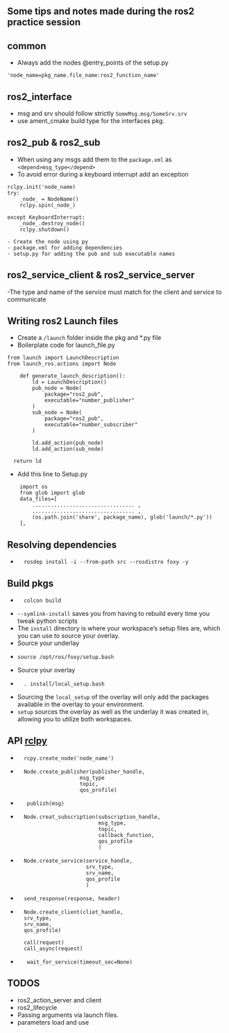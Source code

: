 ## Some tips and notes made during the ros2 practice session
## common
- Always add the nodes @entry_points of the setup.py 
```
'node_name=pkg_name.file_name:ros2_function_name'
```

## ros2_interface
- msg and srv should follow strictly `SomeMsg.msg/SomeSrv.srv`
- use ament_cmake build type for the interfaces pkg.

## ros2_pub & ros2_sub
- When using any msgs add them to the `package.xml` as `<depend>msg_type</depend>`
- To avoid error during a keyboard interrupt add an exception 
```
rclpy.init('node_name)
try:
    _node_ = NodeName()
    rclpy.spin(_node_)

except KeyboardInterrupt:
    _node_.destroy_node()
    rclpy.shutdown()
```

    - Create the node using py
    - package.xml for adding dependencies
    - setup.py for adding the pub and sub executable names

## ros2_service_client & ros2_service_server
-The type and name of the service must match for the client and service to communicate

## Writing ros2 Launch files
- Create a `/launch` folder inside the pkg and *.py file
- Boilerplate code for launch_file.py 
```
from launch import LaunchDescription
from launch_ros.actions import Node
    
    def generate_launch_description():
        ld = LaunchDescription()
        pub_node = Node(
            package="ros2_pub",
            executable="number_publisher"
        )
        sub_node = Node(
            package="ros2_pub",
            executable="number_subscriber"
        )

        ld.add_action(pub_node)
        ld.add_action(sub_node)

  return ld
```
- Add this line to Setup.py
```
    import os
    from glob import glob
    data_files=[
        ................................. ,
        ................................. ,
        (os.path.join('share', package_name), glob('launch/*.py'))
    ],
```
## Resolving dependencies

-       rosdep install -i --from-path src --rosdistro foxy -y


## Build pkgs

-       colcon build

- `--symlink-install` saves you from having to rebuild every time you tweak python scripts
- The `install` directory is where your workspace’s setup files are, which you can use to source your overlay.
- Source your underlay
-     source /opt/ros/foxy/setup.bash  

- Source your overlay 
-       . install/local_setup.bash
- Sourcing the `local_setup` of the overlay will only add the packages available in the overlay to your environment.
- `setup` sources the overlay as well as the underlay it was created in, allowing you to utilize both workspaces.

## API [rclpy](https://docs.ros2.org/latest/api/rclpy/)
-       rcpy.create_node('node_name')
-       Node.create_publisher(publisher_handle,
                          msg_type
                          topic,
                          qos_profile)
-        publish(msg)

-       Node.creat_subscription(subscription_handle,
                                msg_type,
                                topic,
                                callback_function,
                                qos_profile  
                                )   
-       Node.create_service(service_handle,
                            srv_type,
                            srv_name,
                            qos_profile
                            )

-       send_response(response, header)

-       Node.create_client(cliet_handle,
        srv_type,
        srv_name,
        qos_profile)

        call(request)
        call_async(request)

-        wait_for_service(timeout_sec=None)

## TODOS
- ros2_action_server and client
- ros2_lifecycle
- Passing arguments via launch files. 
- parameters load and use